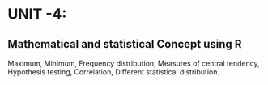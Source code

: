 # UNIT -4: 
## Mathematical and statistical Concept using R 
Maximum, Minimum, Frequency distribution, Measures of central tendency, Hypothesis testing, Correlation, Different statistical distribution.